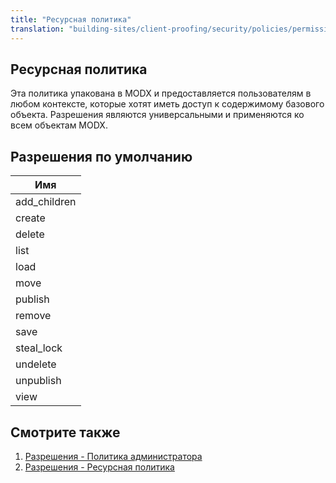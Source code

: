 ```yaml
---
title: "Ресурсная политика"
translation: "building-sites/client-proofing/security/policies/permissions/resource-policy"
---
```


## Ресурсная политика

Эта политика упакована в MODX и предоставляется пользователям в любом контексте, которые хотят иметь доступ к содержимому базового объекта. Разрешения являются универсальными и применяются ко всем объектам MODX.

## Разрешения по умолчанию

| Имя |
|------|
| add\_children |
| create |
| delete |
| list |
| load |
| move |
| publish |
| remove |
| save |
| steal\_lock |
| undelete |
| unpublish |
| view |

## Смотрите также

1. [Разрешения - Политика администратора](building-sites/client-proofing/security/policies/permissions/administrator-policy)
2. [Разрешения - Ресурсная политика](building-sites/client-proofing/security/policies/permissions/resource-policy)
